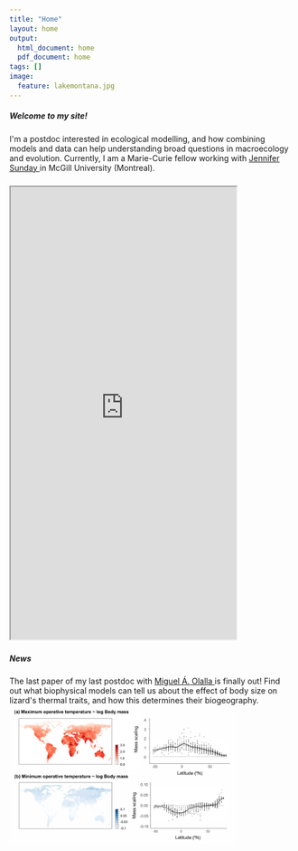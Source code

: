 ```yaml
---
title: "Home"
layout: home
output:
  html_document: home
  pdf_document: home
tags: []
image:
  feature: lakemontana.jpg
---
```

<div>
   <h5>Welcome to my site!</h5> 
      I'm a postdoc interested in ecological modelling, and how combining models and data can help understanding broad questions in macroecology and evolution. Currently, I am a Marie-Curie fellow working with <a href="http://jennsunday.weebly.com/"> Jennifer Sunday      </a> in McGill University (Montreal).
</div>

<div class="grid">
    <div class="column12">
       <div class="content">
           <h5></h5>
       <iframe style="width: 400px; height: 800px;" src="https://jrubalcaba.github.io/twitter-embed/" width="300" height="150"></iframe>
       </div>
    </div>
    <div class="column12">
       <div class="content">
   <h5>News</h5>The last paper of my last postdoc with <a href="http://olallalab.com/"> Miguel Á. Olalla </a> is finally out! Find out what biophysical models can tell us about the effect of body size on lizard's thermal traits, and how this determines their biogeography.
   <a href="https://besjournals.onlinelibrary.wiley.com/doi/abs/10.1111/1365-2656.13181">
   <img width="400px" src="/images/news/rubalcaba&olalla_tarraga2020.png"></a>  
       </div>
    </div>
</div>






